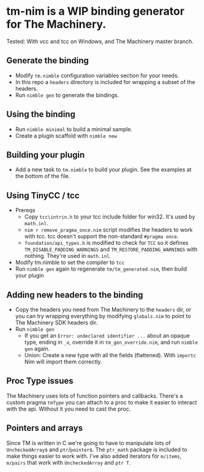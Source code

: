 # tm-nim is a WIP binding generator for The Machinery. #

Tested: With vcc and tcc on Windows, and The Machinery master branch.
## Generate the binding ##
- Modify `tm.nimble` configuration variables section for your needs.
- In this repo a `headers` directory is included for wrapping a subset of the headers.
- Run `nimble gen` to generate the bindings.

## Using the binding ##
- Run `nimble minimal` to build a minimal sample.
- Create a plugin scaffold with `nimble new`

## Building your plugin ##
- Add a new task to `tm.nimble` to build your plugin. See the examples at the bottom of the file.

## Using TinyCC / tcc ##
- Prereqs
  - Copy `tcc\intrin.h` to your tcc include folder for win32. It's used by `math.inl`.
  - `nim r remove_pragma_once.nim` script modifies the headers to work with tcc.  tcc doesn't support the non-standard `#pragma once`. 
  - `foundation/api_types.h` is modified to check for `TCC` so it defines `TM_DISABLE_PADDING_WARNINGS` and `TM_RESTORE_PADDING_WARNINGS` with nothing. They're used in `math.inl`.
- Modify tm.nimble to set the compiler to `tcc`
- Run `nimble gen` again to regenerate `tm/tm_generated.nim`, then build your plugin

## Adding new headers to the binding ##
- Copy the headers you need from The Machinery to the `headers` dir, or you can try wrapping everything by modifying `globals.nim` to point to The Machinery SDK headers dir.
- Run `nimble gen`
  - If you get an `Error: undeclared identifier ...` about an opaque type, ending in `_o`, override it in `tm_gen_override.nim`, and run `nimble gen` again.
  - Union: Create a new type with all the fields (flattened). With `importc` Nim will import them correctly.

## Proc Type issues ##
The Machinery uses lots of function pointers and callbacks. There's a custom pragma `tmType` you can attach to a proc to make it easier to interact with the api. Without it you need to cast the proc.

## Pointers and arrays ##
Since TM is written in C we're going to have to manipulate lots of `UncheckedArray`s and `ptr`/`pointer`s. The `ptr_math` package is included to make things easier to work with. I've also added iterators for `m/items`, `m/pairs` that work with `UncheckedArray` and `ptr T`.